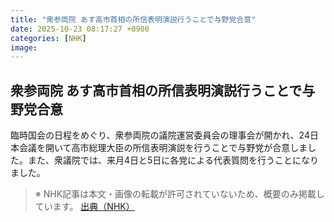 ```yaml
---
title: "衆参両院 あす高市首相の所信表明演説行うことで与野党合意"
date: 2025-10-23 08:17:27 +0900
categories: [NHK]
image: 
---
```

## 衆参両院 あす高市首相の所信表明演説行うことで与野党合意

臨時国会の日程をめぐり、衆参両院の議院運営委員会の理事会が開かれ、24日本会議を開いて高市総理大臣の所信表明演説を行うことで与野党が合意しました。また、衆議院では、来月4日と5日に各党による代表質問を行うことになりました。

> ※ NHK記事は本文・画像の転載が許可されていないため、概要のみ掲載しています。
[出典（NHK）](http://www3.nhk.or.jp/news/html/20251023/k10014956831000.html)
